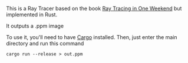 This is a Ray Tracer based on the book [Ray Tracing in One Weekend](https://raytracing.github.io/books/RayTracingInOneWeekend.html) but implemented in Rust.

It outputs a .ppm image

To use it, you'll need to have [Cargo](https://doc.rust-lang.org/cargo/getting-started/installation.html) installed. Then, just enter the main directory and run this command
```
cargo run --release > out.ppm
```
